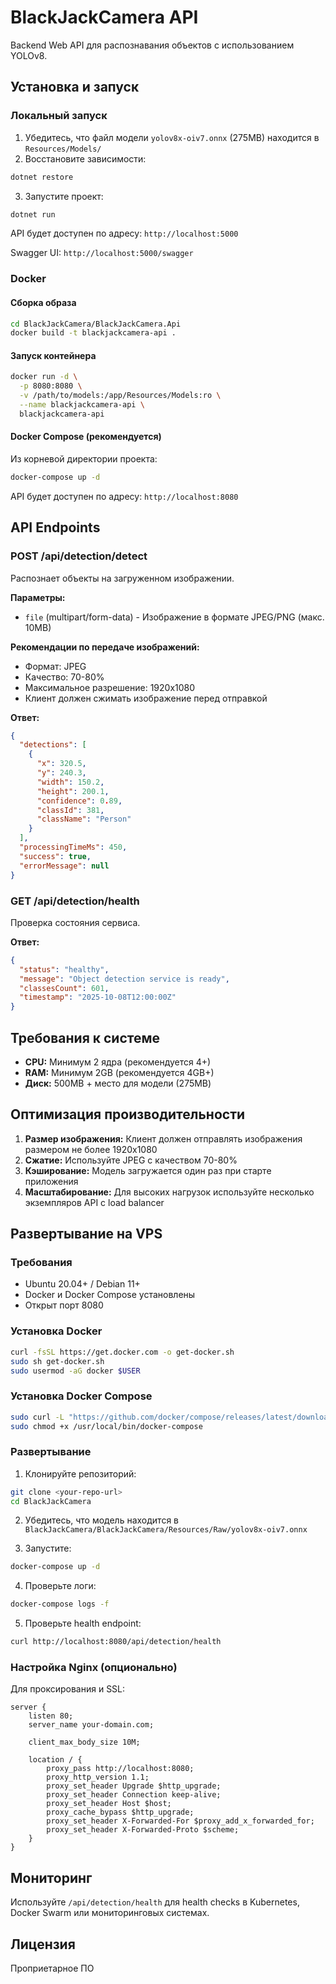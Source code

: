 # BlackJackCamera API

Backend Web API для распознавания объектов с использованием YOLOv8.

## Установка и запуск

### Локальный запуск

1. Убедитесь, что файл модели `yolov8x-oiv7.onnx` (275MB) находится в `Resources/Models/`
2. Восстановите зависимости:
```bash
dotnet restore
```

3. Запустите проект:
```bash
dotnet run
```

API будет доступен по адресу: `http://localhost:5000`

Swagger UI: `http://localhost:5000/swagger`

### Docker

#### Сборка образа

```bash
cd BlackJackCamera/BlackJackCamera.Api
docker build -t blackjackcamera-api .
```

#### Запуск контейнера

```bash
docker run -d \
  -p 8080:8080 \
  -v /path/to/models:/app/Resources/Models:ro \
  --name blackjackcamera-api \
  blackjackcamera-api
```

#### Docker Compose (рекомендуется)

Из корневой директории проекта:

```bash
docker-compose up -d
```

API будет доступен по адресу: `http://localhost:8080`

## API Endpoints

### POST /api/detection/detect

Распознает объекты на загруженном изображении.

**Параметры:**
- `file` (multipart/form-data) - Изображение в формате JPEG/PNG (макс. 10MB)

**Рекомендации по передаче изображений:**
- Формат: JPEG
- Качество: 70-80%
- Максимальное разрешение: 1920x1080
- Клиент должен сжимать изображение перед отправкой

**Ответ:**
```json
{
  "detections": [
    {
      "x": 320.5,
      "y": 240.3,
      "width": 150.2,
      "height": 200.1,
      "confidence": 0.89,
      "classId": 381,
      "className": "Person"
    }
  ],
  "processingTimeMs": 450,
  "success": true,
  "errorMessage": null
}
```

### GET /api/detection/health

Проверка состояния сервиса.

**Ответ:**
```json
{
  "status": "healthy",
  "message": "Object detection service is ready",
  "classesCount": 601,
  "timestamp": "2025-10-08T12:00:00Z"
}
```

## Требования к системе

- **CPU:** Минимум 2 ядра (рекомендуется 4+)
- **RAM:** Минимум 2GB (рекомендуется 4GB+)
- **Диск:** 500MB + место для модели (275MB)

## Оптимизация производительности

1. **Размер изображения:** Клиент должен отправлять изображения размером не более 1920x1080
2. **Сжатие:** Используйте JPEG с качеством 70-80%
3. **Кэширование:** Модель загружается один раз при старте приложения
4. **Масштабирование:** Для высоких нагрузок используйте несколько экземпляров API с load balancer

## Развертывание на VPS

### Требования
- Ubuntu 20.04+ / Debian 11+
- Docker и Docker Compose установлены
- Открыт порт 8080

### Установка Docker

```bash
curl -fsSL https://get.docker.com -o get-docker.sh
sudo sh get-docker.sh
sudo usermod -aG docker $USER
```

### Установка Docker Compose

```bash
sudo curl -L "https://github.com/docker/compose/releases/latest/download/docker-compose-$(uname -s)-$(uname -m)" -o /usr/local/bin/docker-compose
sudo chmod +x /usr/local/bin/docker-compose
```

### Развертывание

1. Клонируйте репозиторий:
```bash
git clone <your-repo-url>
cd BlackJackCamera
```

2. Убедитесь, что модель находится в `BlackJackCamera/BlackJackCamera/Resources/Raw/yolov8x-oiv7.onnx`

3. Запустите:
```bash
docker-compose up -d
```

4. Проверьте логи:
```bash
docker-compose logs -f
```

5. Проверьте health endpoint:
```bash
curl http://localhost:8080/api/detection/health
```

### Настройка Nginx (опционально)

Для проксирования и SSL:

```nginx
server {
    listen 80;
    server_name your-domain.com;

    client_max_body_size 10M;

    location / {
        proxy_pass http://localhost:8080;
        proxy_http_version 1.1;
        proxy_set_header Upgrade $http_upgrade;
        proxy_set_header Connection keep-alive;
        proxy_set_header Host $host;
        proxy_cache_bypass $http_upgrade;
        proxy_set_header X-Forwarded-For $proxy_add_x_forwarded_for;
        proxy_set_header X-Forwarded-Proto $scheme;
    }
}
```

## Мониторинг

Используйте `/api/detection/health` для health checks в Kubernetes, Docker Swarm или мониторинговых системах.

## Лицензия

Проприетарное ПО
